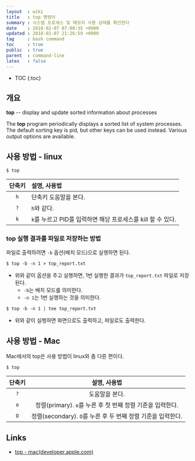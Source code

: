 ```yaml
---
layout  : wiki
title   : top 명령어
summary : 시스템 프로세스 및 메모리 사용 상태를 확인한다
date    : 2018-02-07 07:00:35 +0900
updated : 2018-02-07 21:26:59 +0900
tag     : bash command
toc     : true
public  : true
parent  : command-line
latex   : false
---
```

* TOC
{:toc}

## 개요

>
**top** -- display and update sorted information about processes
>
The **top** program periodically displays a sorted list of system processes.
The default sorting key is pid, but other keys can be used instead.
Various output options are available.

## 사용 방법 - linux

```
$ top
```

| 단축키   | 설명, 사용법                                                 |
| :------: | :----                                                        |
| `h`      | 단축키 도움말을 본다.                                        |
| `?`      | `h`와 같다.                                                  |
| `k`      | `k`를 누르고 PID를 입력하면 해당 프로세스를 kill 할 수 있다. |

### top 실행 결과를 파일로 저장하는 방법

파일로 출력하려면 `-b` 옵션(배치 모드)으로 실행하면 된다.


```
$ top -b -n 1 > top_report.txt
```

* 위와 같이 옵션을 주고 실행하면, 1번 실행한 결과가 `top_report.txt` 파일로 저장된다.
    * `-b`는 배치 모드를 의미한다.
    * `-n 1`는 1번 실행하는 것을 의미한다.

```
$ top -b -n 1 | tee top_report.txt
```

* 위와 같이 실행하면 화면으로도 출력하고, 파일로도 출력한다.

## 사용 방법 - Mac

Mac에서의 top은 사용 방법이 linux와 좀 다른 편이다.

```
$ top
```

| 단축키     | 설명, 사용법                                                 |
| :--------: | :-----:                                                      |
| `?`        | 도움말을 본다.                                               |
| `o`        | 정렬(primary). `o`를 누른 후 첫 번째 정렬 기준을 입력한다.   |
| `O`        | 정렬(secondary). `O`를 누른 후 두 번째 정렬 기준을 입력한다. |

## Links

* [top - mac(developer.apple.com)](https://developer.apple.com/legacy/library/documentation/Darwin/Reference/ManPages/man1/top.1.html)
